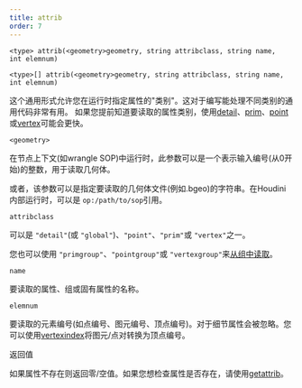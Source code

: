 ```yaml
---
title: attrib
order: 7
---
```

`<type> attrib(<geometry>geometry, string attribclass, string name, int elemnum)`

`<type>[] attrib(<geometry>geometry, string attribclass, string name, int elemnum)`

这个通用形式允许您在运行时指定属性的"类别"。这对于编写能处理不同类别的通用代码非常有用。
如果您提前知道要读取的属性类别，使用[detail](./detail "从几何体中读取细节属性值")、[prim](./prim "从几何体中读取图元属性值")、[point](./point "从几何体中读取点属性值")或[vertex](./vertex "从几何体中读取顶点属性值")可能会更快。

`<geometry>`

在节点上下文(如wrangle SOP)中运行时，此参数可以是一个表示输入编号(从0开始)的整数，用于读取几何体。

或者，该参数可以是指定要读取的几何体文件(例如.bgeo)的字符串。在Houdini内部运行时，可以是 `op:/path/to/sop`引用。

`attribclass`

可以是 `"detail"`(或 `"global"`)、`"point"`、`"prim"`或 `"vertex"`之一。

您也可以使用 `"primgroup"`、`"pointgroup"`或 `"vertexgroup"`来[从组中读取](../groups.html "您可以在VEX中将图元/点/顶点组的内容当作属性来读取")。

`name`

要读取的属性、组或固有属性的名称。

`elemnum`

要读取的元素编号(如点编号、图元编号、顶点编号)。对于细节属性会被忽略。您可以使用[vertexindex](../geometry/vertexindex "将图元/顶点对转换为线性顶点编号")将图元/点对转换为顶点编号。

返回值

如果属性不存在则返回零/空值。如果您想检查属性是否存在，请使用[getattrib](./getattrib "从几何体中读取属性值，并检查有效性")。
